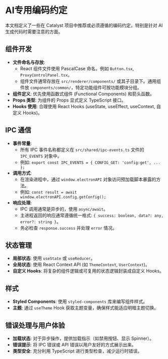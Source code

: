 # AI专用编码约定

本文档定义了一些在 Catalyst 项目中推荐或必须遵循的编码约定，特别是针对 AI 生成代码时需要注意的方面。

## 组件开发

*   **文件命名与存放**:
    *   React 组件文件使用 PascalCase 命名，例如 `Button.tsx`, `ProxyControlPanel.tsx`。
    *   组件文件通常存放在 `src/renderer/components/` 或其子目录下。通用组件放 `components/common/`，特定功能组件可按功能模块分组。
*   **组件定义**: 优先使用函数式组件 (Functional Components) 和箭头函数。
*   **Props 类型**: 为组件的 Props 显式定义 TypeScript 接口。
*   **Hooks 使用**: 合理使用 React Hooks (useState, useEffect, useContext, 自定义 Hooks)。

## IPC 通信

*   **事件常量**:
    *   所有 IPC 事件名称都定义在 `src/shared/ipc-events.ts` 文件的 `IPC_EVENTS` 对象中。
    *   例如: `export const IPC_EVENTS = { CONFIG_GET: 'config:get', ... };`
*   **调用方式**:
    *   在渲染进程中，通过 `window.electronAPI` 对象访问预加载脚本暴露的方法。
    *   例如: `const result = await window.electronAPI.config.getConfig();`
*   **响应处理**:
    *   IPC 调用通常是异步的，使用 `async/await`。
    *   主进程返回的响应通常遵循统一格式: `{ success: boolean, data?: any, error?: string }`。
    *   务必检查 `response.success` 并处理 `error` 情况。

## 状态管理

*   **局部状态**: 使用 `useState` 或 `useReducer`。
*   **全局状态**: 使用 React Context API (如 `ThemeContext`, `UserContext`)。
*   **自定义 Hooks**: 将复杂的组件逻辑或可复用的状态逻辑封装成自定义 Hooks。

## 样式

*   **Styled Components**: 使用 `styled-components` 库来编写组件样式。
*   **主题**: 通过 `useTheme` Hook 获取主题变量，确保样式能适应明暗主题切换。

## 错误处理与用户体验

*   **加载状态**: 对于异步操作，提供加载指示（如禁用按钮、显示 Spinner）。
*   **错误提示**: 将 IPC 错误或 API 错误以用户友好的方式展示出来。
*   **类型安全**: 充分利用 TypeScript 进行类型检查，减少运行时错误。